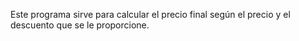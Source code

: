 Este programa sirve para calcular el precio final según el precio y el descuento que se le proporcione.
